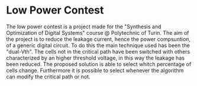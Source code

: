 # Low Power Contest

The low power contest is a project made for the "Synthesis and Optimization of 
Digital Systems" course @ Polytechnic of Turin.
The aim of the project is to reduce the leakage current, hence the power compsuntion, of a generic digital circuit.
To do this the main technique used has been the "dual-Vth".
The cells not in the critical path have been switched with others characterized by an higher threshold voltage, in this way the leakage has been reduced.
The proposed solution is able to select whitch percentage of cells change.
Furthermore it is possible to select whenever the algorithm can modify the critical path or not. 
